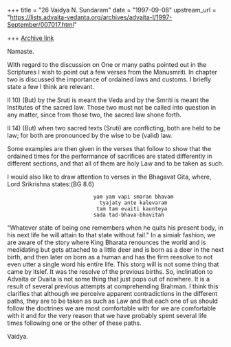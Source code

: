 +++
title = "26 Vaidya N. Sundaram"
date = "1997-09-08"
upstream_url = "https://lists.advaita-vedanta.org/archives/advaita-l/1997-September/007017.html"

+++
[Archive link](https://lists.advaita-vedanta.org/archives/advaita-l/1997-September/007017.html)

Namaste.

 WIth regard to the discussion on One or many paths pointed out in the
Scriptures I wish to point out a few verses from the Manusmriti.
 In chapter two is discussed the importance of ordained laws and customs.
I briefly state a few I think are relevant.

II 10)
 (But) by the Sruti is meant the Veda and by the Smriti is meant the
Institutes of the sacred law. Those two must not be called into question
in any matter, since from those two, the sacred law shone forth.

II 14) (But) when two sacred texts (Sruti) are conflicting, both are
held to be law; for both are pronounced by the wise to be (valid) law.

 Some examples are then given in the verses that follow to show that the
ordained times for the performance of sacrifices are stated differently
in different sections, and that all of them are holy Law and to be taken
as such.

 I would also like to draw attention to verses in the Bhagavat Gita, where,
Lord Srikrishna states:(BG 8.6)

                                yam yam vapi smaran bhavam
                                  tyajaty ante kalevaram
                                 tam tam evaiti kaunteya
                                sada tad-bhava-bhavitah
"Whatever state of being one remembers when he quits his present body, in
his next life he will attain to that state without fail."
 In a simialr fashion, we are aware of the story where King Bharata
renounces the world and is medidating but gets attached to a little deer
and is born as a deer in the next birth, and then later on born as a
human and has the firm reesolve to not even utter a single word his
entire life. This storg will is not some thing that came by itslef. It
was the resolve of the previous births.
 So, inclination to Advaita or Dvaita is not some thing that just
pops out of nowhere. It is a result of several previous attempts at
comprehending Brahman.
 I think this clarifies that although we perceive apparent contradictions
in the different paths, they are to be taken as such as Law and that each
one of us should follow the doctrines we are most comfortable with for we
are comfortable with it and for the very reason that we have probably
spent several life times following one or the other of these paths.

Vaidya.

